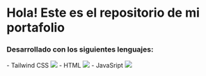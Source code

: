 <h1>Hola! Este es el repositorio de mi portafolio</h1>
<h3>Desarrollado con los siguientes lenguajes:</H3>
- Tailwind CSS 	<img src="https://user-images.githubusercontent.com/25181517/202896760-337261ed-ee92-4979-84c4-d4b829c7355d.png"> 
- HTML          <img src="https://user-images.githubusercontent.com/25181517/192158954-f88b5814-d510-4564-b285-dff7d6400dad.png">
- JavaSript     <img src="https://user-images.githubusercontent.com/25181517/117447155-6a868a00-af3d-11eb-9cfe-245df15c9f3f.png">
